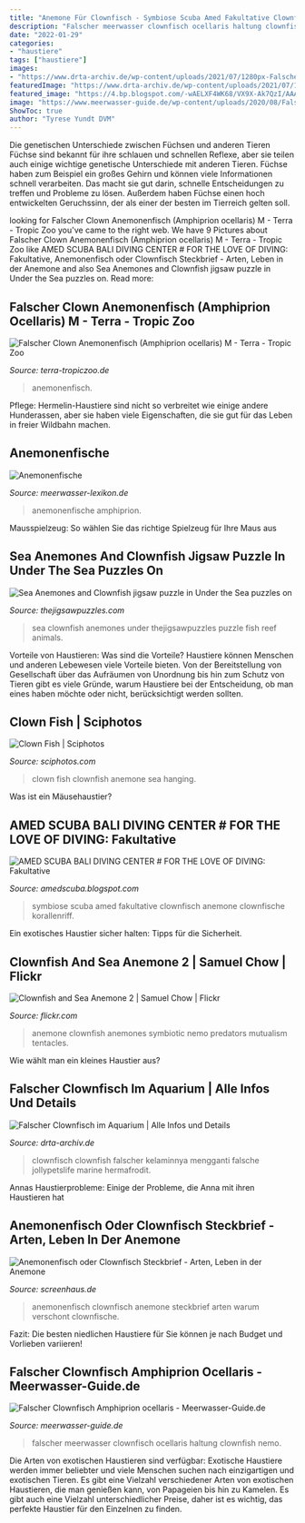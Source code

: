 ```yaml
---
title: "Anemone Für Clownfisch - Symbiose Scuba Amed Fakultative Clownfisch Anemone Clownfische Korallenriff"
description: "Falscher meerwasser clownfisch ocellaris haltung clownfish nemo"
date: "2022-01-29"
categories:
- "haustiere"
tags: ["haustiere"]
images:
- "https://www.drta-archiv.de/wp-content/uploads/2021/07/1280px-Falsche_Clownfisch_Amphiprion_ocellaris1.jpg"
featuredImage: "https://www.drta-archiv.de/wp-content/uploads/2021/07/1280px-Falsche_Clownfisch_Amphiprion_ocellaris1.jpg"
featured_image: "https://4.bp.blogspot.com/-wAELXF4WK68/VX9X-Ak7QzI/AAAAAAAADAI/tXssmCFqZew/s1600/_DSC6733.jpg"
image: "https://www.meerwasser-guide.de/wp-content/uploads/2020/08/Falscher-Clownfish-Nemo.jpg"
ShowToc: true
author: "Tyrese Yundt DVM"
---
```



Die genetischen Unterschiede zwischen Füchsen und anderen Tieren
Füchse sind bekannt für ihre schlauen und schnellen Reflexe, aber sie teilen auch einige wichtige genetische Unterschiede mit anderen Tieren. Füchse haben zum Beispiel ein großes Gehirn und können viele Informationen schnell verarbeiten. Das macht sie gut darin, schnelle Entscheidungen zu treffen und Probleme zu lösen. Außerdem haben Füchse einen hoch entwickelten Geruchssinn, der als einer der besten im Tierreich gelten soll.

	

		
looking for Falscher Clown Anemonenfisch (Amphiprion ocellaris) M - Terra - Tropic Zoo you've came to the right web. We have 9 Pictures about Falscher Clown Anemonenfisch (Amphiprion ocellaris) M - Terra - Tropic Zoo like AMED SCUBA BALI DIVING CENTER # FOR THE LOVE OF DIVING: Fakultative, Anemonenfisch oder Clownfisch Steckbrief - Arten, Leben in der Anemone and also Sea Anemones and Clownfish jigsaw puzzle in Under the Sea puzzles on. Read more:
		
    
## Falscher Clown Anemonenfisch (Amphiprion Ocellaris) M - Terra - Tropic Zoo

<img loading=lazy src="https://www.terra-tropiczoo.de/wp-content/uploads/2020/01/20161221_160206.jpg" onerror="this.onerror=null;this.src='https://tse3.mm.bing.net/th?id=OIP.qm8iiwslsvWpR1bkO5A9MwHaH-&amp;pid=15.1';" alt="Falscher Clown Anemonenfisch (Amphiprion ocellaris) M - Terra - Tropic Zoo">

_Source: terra-tropiczoo.de_

>anemonenfisch. 

	

Pflege: Hermelin-Haustiere sind nicht so verbreitet wie einige andere Hunderassen, aber sie haben viele Eigenschaften, die sie gut für das Leben in freier Wildbahn machen.

    
## Anemonenfische

<img loading=lazy src="https://www.meerwasser-lexikon.de/imgThumb/30651_5xuZXBvkwk.jpg" onerror="this.onerror=null;this.src='https://tse4.mm.bing.net/th?id=OIP.XP8RloYRLsQIb4Gc_oUM6AAAAA&amp;pid=15.1';" alt="Anemonenfische">

_Source: meerwasser-lexikon.de_

>anemonenfische amphiprion. 

	

Mausspielzeug: So wählen Sie das richtige Spielzeug für Ihre Maus aus

    
## Sea Anemones And Clownfish Jigsaw Puzzle In Under The Sea Puzzles On

<img loading=lazy src="https://thejigsawpuzzles.com/img-puzzle-6451857-1024/Sea-Anemones-and-Clownfish" onerror="this.onerror=null;this.src='https://tse3.mm.bing.net/th?id=OIP.KaEiY5NIsa3e58u1lDNj2QHaFI&amp;pid=15.1';" alt="Sea Anemones and Clownfish jigsaw puzzle in Under the Sea puzzles on">

_Source: thejigsawpuzzles.com_

>sea clownfish anemones under thejigsawpuzzles puzzle fish reef animals. 

	

Vorteile von Haustieren: Was sind die Vorteile?
Haustiere können Menschen und anderen Lebewesen viele Vorteile bieten. Von der Bereitstellung von Gesellschaft über das Aufräumen von Unordnung bis hin zum Schutz von Tieren gibt es viele Gründe, warum Haustiere bei der Entscheidung, ob man eines haben möchte oder nicht, berücksichtigt werden sollten.

    
## Clown Fish | Sciphotos

<img loading=lazy src="https://4.bp.blogspot.com/-wAELXF4WK68/VX9X-Ak7QzI/AAAAAAAADAI/tXssmCFqZew/s1600/_DSC6733.jpg" onerror="this.onerror=null;this.src='https://tse1.mm.bing.net/th?id=OIP.NVw8pFLQeU-uVJ7ESq6YVgHaLJ&amp;pid=15.1';" alt="Clown Fish | Sciphotos">

_Source: sciphotos.com_

>clown fish clownfish anemone sea hanging. 

	

Was ist ein Mäusehaustier?

    
## AMED SCUBA BALI DIVING CENTER # FOR THE LOVE OF DIVING: Fakultative

<img loading=lazy src="http://3.bp.blogspot.com/-G1jNULLieuk/UZ7qwCfDnUI/AAAAAAAADH8/n7uK4Ra7X94/s1600/IMG_6874.jpg" onerror="this.onerror=null;this.src='https://tse3.mm.bing.net/th?id=OIP.pPyvbwJSeMCjHEblwh41YQHaE8&amp;pid=15.1';" alt="AMED SCUBA BALI DIVING CENTER # FOR THE LOVE OF DIVING: Fakultative">

_Source: amedscuba.blogspot.com_

>symbiose scuba amed fakultative clownfisch anemone clownfische korallenriff. 

	

Ein exotisches Haustier sicher halten: Tipps für die Sicherheit.

    
## Clownfish And Sea Anemone 2 | Samuel Chow | Flickr

<img loading=lazy src="https://c2.staticflickr.com/2/1049/1004710143_54bd55e715_b.jpg" onerror="this.onerror=null;this.src='https://tse1.mm.bing.net/th?id=OIP.1jBA5XCOp6LoJLm7mjjwZQHaFj&amp;pid=15.1';" alt="Clownfish and Sea Anemone 2 | Samuel Chow | Flickr">

_Source: flickr.com_

>anemone clownfish anemones symbiotic nemo predators mutualism tentacles. 

	

Wie wählt man ein kleines Haustier aus?

    
## Falscher Clownfisch Im Aquarium | Alle Infos Und Details

<img loading=lazy src="https://www.drta-archiv.de/wp-content/uploads/2021/07/1280px-Falsche_Clownfisch_Amphiprion_ocellaris1.jpg" onerror="this.onerror=null;this.src='https://tse3.mm.bing.net/th?id=OIP.HUW1KZQOVHJoe6o8uzSqFwHaE7&amp;pid=15.1';" alt="Falscher Clownfisch im Aquarium | Alle Infos und Details">

_Source: drta-archiv.de_

>clownfisch clownfish falscher kelaminnya mengganti falsche jollypetslife marine hermafrodit. 

	

Annas Haustierprobleme: Einige der Probleme, die Anna mit ihren Haustieren hat

    
## Anemonenfisch Oder Clownfisch Steckbrief - Arten, Leben In Der Anemone

<img loading=lazy src="https://www.screenhaus.de/wp-content/uploads/2020/03/anemonenfisch-1024x674.jpg" onerror="this.onerror=null;this.src='https://tse4.mm.bing.net/th?id=OIP.3GXgi8T-pMZsuT-cl0QdbQHaE3&amp;pid=15.1';" alt="Anemonenfisch oder Clownfisch Steckbrief - Arten, Leben in der Anemone">

_Source: screenhaus.de_

>anemonenfisch clownfisch anemone steckbrief arten warum verschont clownfische. 

	

Fazit: Die besten niedlichen Haustiere für Sie können je nach Budget und Vorlieben variieren!

    
## Falscher Clownfisch Amphiprion Ocellaris - Meerwasser-Guide.de

<img loading=lazy src="https://www.meerwasser-guide.de/wp-content/uploads/2020/08/Falscher-Clownfish-Nemo.jpg" onerror="this.onerror=null;this.src='https://tse4.mm.bing.net/th?id=OIP.pj_O8ojoRwrosJ_TZDzKNwHaFj&amp;pid=15.1';" alt="Falscher Clownfisch Amphiprion ocellaris - Meerwasser-Guide.de">

_Source: meerwasser-guide.de_

>falscher meerwasser clownfisch ocellaris haltung clownfish nemo. 

	

Die Arten von exotischen Haustieren sind verfügbar:
Exotische Haustiere werden immer beliebter und viele Menschen suchen nach einzigartigen und exotischen Tieren. Es gibt eine Vielzahl verschiedener Arten von exotischen Haustieren, die man genießen kann, von Papageien bis hin zu Kamelen. Es gibt auch eine Vielzahl unterschiedlicher Preise, daher ist es wichtig, das perfekte Haustier für den Einzelnen zu finden.

